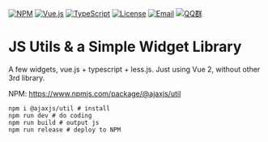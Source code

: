 [![NPM](https://img.shields.io/npm/v/@ajaxjs/util.svg?sanitize=true)](https://www.npmjs.com/package/@ajaxjs/util)
[![Vue.js](https://img.shields.io/badge/Vue.js-2.6.14-brightgreen.svg?style=flat&logo=vuedotjs&logoColor=white)](https://vuejs.org)
[![TypeScript](https://img.shields.io/badge/TypeScript-4.9.4-blue.svg?style=flat&logo=Typescript&logoColor=white)](https://www.typescriptlang.org/)
[![License](https://img.shields.io/badge/license-Apache--2.0-green.svg?longCache=true&style=flat)](http://www.apache.org/licenses/LICENSE-2.0.txt)
[![Email](https://img.shields.io/badge/Contact--me-Email-orange.svg)](mailto:frank@ajaxjs.com)
[![QQ群](https://framework.ajaxjs.com/static/qq.svg)](https://shang.qq.com/wpa/qunwpa?idkey=3877893a4ed3a5f0be01e809e7ac120e346102bd550deb6692239bb42de38e22)


# JS Utils & a Simple Widget Library 

A few widgets, vue.js + typescript + less.js. Just using Vue 2, without other 3rd library.

NPM: https://www.npmjs.com/package/@ajaxjs/util


    npm i @ajaxjs/util # install
    npm run dev # do coding
    npm run build # output js
    npm run release # deploy to NPM